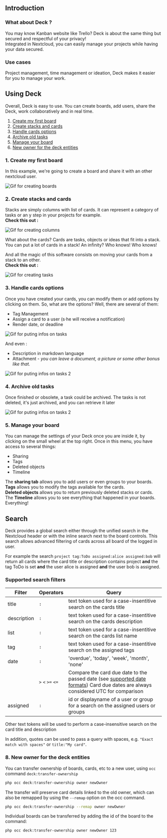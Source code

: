 ## Introduction
### What about Deck ?
You may know Kanban website like Trello? Deck is about the same thing but secured and respectful of your privacy!  
Integrated in Nextcloud, you can easily manage your projects while having your data secured.

### Use cases
Project management, time management or ideation, Deck makes it easier for you to manage your work.

## Using Deck
Overall, Deck is easy to use. You can create boards, add users, share the Deck, work collaboratively and in real time.

1. [Create my first board](#1-create-my-first-board)
2. [Create stacks and cards](#2-create-stacks-and-cards)
3. [Handle cards options](#3-handle-cards-options)
4. [Archive old tasks](#4-archive-old-tasks)
5. [Manage your board](#5-manage-your-board)
6. [New owner for the deck entities](#8-new-owner-for-the-deck-entities)

### 1. Create my first board
In this example, we're going to create a board and share it with an other nextcloud user.

![Gif for creating boards](resources/gifs/EN_create_board.gif)


### 2. Create stacks and cards
Stacks are simply columns with list of cards. It can represent a category of tasks or an y step in your projects for example.   
**Check this out :**

![Gif for creating columns](resources/gifs/EN_create_columns.gif)

What about the cards? Cards are tasks, objects or ideas that fit into a stack. You can put a lot of cards in a stack! An infinity? Who knows! Who knows!   

And all the magic of this software consists on moving your cards from a stack to an other.  
**Check this out :**

![Gif for creating tasks](resources/gifs/EN_create_task.gif)

### 3. Handle cards options
Once you have created your cards, you can modify them or add options by clicking on them. So, what are the options? Well, there are several of them:

- Tag Management
- Assign a card to a user (s·he will receive a notification)
- Render date, or deadline

![Gif for puting infos on tasks](resources/gifs/EN_put_infos.gif)

And even :

- Description in markdown language
- Attachment - *you can leave a document, a picture or some other bonus like that.*

![Gif for puting infos on tasks 2](resources/gifs/EN_put_infos_2.gif)

### 4. Archive old tasks
Once finished or obsolete, a task could be archived. The tasks is not deleted, it's just archived, and you can retrieve it later

![Gif for puting infos on tasks 2](resources/gifs/EN_archive.gif)

### 5. Manage your board
You can manage the settings of your Deck once you are inside it, by clicking on the small wheel at the top right.
Once in this menu, you have access to several things:

- Sharing
- Tags
- Deleted objects
- Timeline

The **sharing tab** allows you to add users or even groups to your boards.  
**Tags** allows you to modify the tags available for the cards.  
**Deleted objects** allows you to return previously deleted stacks or cards.  
The **Timeline** allows you to see everything that happened in your boards. Everything!

## Search

Deck provides a global search either through the unified search in the Nextcloud header or with the inline search next to the board controls.
This search allows advanced filtering of cards across all board of the logged in user.

For example the search `project tag:ToDo assigned:alice assigned:bob` will return all cards where the card title or description contains project **and** the tag ToDo is set **and** the user alice is assigned **and** the user bob is assigned.

### Supported search filters

| Filter      | Operators         | Query                                                        |
| ----------- | ----------------- | ------------------------------------------------------------ |
| title       | `:`               | text token used for a case-insentitive search on the cards title |
| description | `:`               | text token used for a case-insentitive search on the cards description |
| list        | `:`               | text token used for a case-insentitive search on the cards list name |
| tag         | `:`               | text token used for a case-insentitive search on the assigned tags |
| date        | `:`               | 'overdue', 'today', 'week', 'month', 'none'                  |
|             | `>` `<` `>=` `<=` | Compare the card due date to the passed date (see [supported date formats](https://www.php.net/manual/de/datetime.formats.php)) Card due dates are always considered UTC for comparison |
| assigned    | `:`               | id or displayname of a user or group for a search on the assigned users or groups |

Other text tokens will be used to perform a case-insensitive search on the card title and description

In addition, quotes can be used to pass a query with spaces, e.g. `"Exact match with spaces"` or `title:"My card"`.

### 8. New owner for the deck entities
You can transfer ownership of boards, cards, etc to a new user, using `occ` command `deck:transfer-ownership`  

```bash
php occ deck:transfer-ownership owner newOwner
```

The transfer will preserve card details linked to the old owner, which can also be remapped by using the `--remap` option on the occ command.
```bash
php occ deck:transfer-ownership --remap owner newOwner
```

Individual boards can be transferred by adding the id of the board to the command:

```bash
php occ deck:transfer-ownership owner newOwner 123
```
